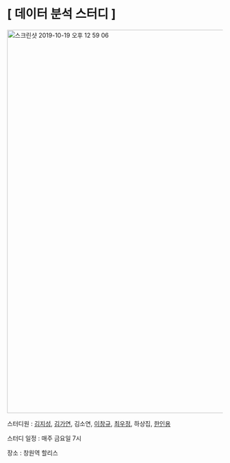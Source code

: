 # [ 데이터 분석 스터디 ]
<p>
<img width="894" alt="스크린샷 2019-10-19 오후 12 59 06" src="https://user-images.githubusercontent.com/29038531/67137443-53efe380-f270-11e9-9bb2-a51f7bc04c04.png">
<p> 스터디원    : <a href="https://github.com/KimJiSeong1994">김지성</a>, 
                 <a href="https://github.com/Kim-GaYeon">김가연</a>,
                 김소연, 
                 <a href="https://github.com/JakeLeecg">이창규</a>, 
                 <a href="https://github.com/woojung2132">최우정</a>, 
                 하상집, 
                 <a href="https://github.com/dkslss">한인용</a>

<p> 스터디 일정  : 매주 금요일 7시 </p> 
<p> 장소       : 창원역 할리스 </p>
